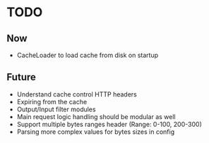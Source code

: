 # TODO

## Now

* CacheLoader to load cache from disk on startup

## Future
* Understand cache control HTTP headers
* Expiring from the cache
* Output/Input filter modules
* Main request logic handling should be modular as well
* Support multiple bytes ranges header (Range: 0-100, 200-300)
* Parsing more complex values for bytes sizes in config
